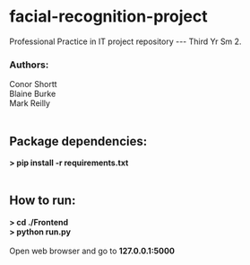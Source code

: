 # facial-recognition-project
Professional Practice in IT project repository --- Third Yr Sm 2.</br>
### Authors:
Conor Shortt</br>
Blaine Burke</br>
Mark Reilly</br></br>
## Package dependencies:</br>
<b>> pip install -r requirements.txt</b></br></br>
## How to run:</br>
<b>> cd ./Frontend</b></br>
<b>> python run.py</b></br></br>
Open web browser and go to <b>127.0.0.1:5000</b>
